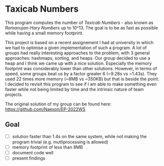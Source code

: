 # Taxicab Numbers

This program computes the number of _Taxicab Numbers_ - also known as _Ramanujan-Hary Numbers_ up to 10^13. The goal is to be as fast as possible while having a small memory footprint.

This project is based on a recent assignement I had at university in which we had to optimise a given implementation of such a program. A lot of groups had really interesting approaches to the problem, with 3 general approaches: hashmaps, sorting, and heaps. Our group decided to use a heap and I think we came up with a nice solution. Especially the memory footprint was considerably lower than other solutions. However, in terms of speed, some groups beat us by a factor greater 6 (~9.28s vs ~1.43s). They used 22 times more memory (~8MB vs ~350KB) but that is beside the point. I decided to revisit this program to see if I am able to make something even faster while not being limited by time and the intrinsic nature of team projects.

The original solution of my group can be found here: <https://github.com/Naexon/EP-2022WS>

## Goal

- [ ] solution faster than 1.4s on the same system, while not making the program trivial (e.g. mutliprocessing is allowed)
- [ ] memory footprint of less than 8MB
- [ ] document code well
- [ ] present findings

